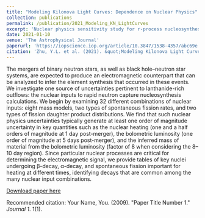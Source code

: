 ```yaml
---
title: "Modeling Kilonova Light Curves: Dependence on Nuclear Physics"
collection: publications
permalink: /publication/2021_Modeling_KN_LightCurves
excerpt: 'Nuclear physics sensitivity study for r-process nucleosynthesis.'
date: 2021-01-10
venue: 'The Astrophysical Journal'
paperurl: 'https://iopscience.iop.org/article/10.3847/1538-4357/abc69e'
citation: 'Zhu, Y.L. et al. (2021). &quot;Modeling Kilonova Light Curves: Dependence on Nuclear Physics&quot; <i>The Astrophysical Journal</i>. 906(94).'
---
```

The mergers of binary neutron stars, as well as black hole–neutron star systems, are expected to produce an electromagnetic counterpart that can be analyzed to infer the element synthesis that occurred in these events. We investigate one source of uncertainties pertinent to lanthanide-rich outflows: the nuclear inputs to rapid neutron capture nucleosynthesis calculations. We begin by examining 32 different combinations of nuclear inputs: eight mass models, two types of spontaneous fission rates, and two types of fission daughter product distributions. We find that such nuclear physics uncertainties typically generate at least one order of magnitude uncertainty in key quantities such as the nuclear heating (one and a half orders of magnitude at 1 day post-merger), the bolometric luminosity (one order of magnitude at 5 days post-merger), and the inferred mass of material from the bolometric luminosity (factor of 8 when considering the 8–10 day region). Since particular nuclear processes are critical for determining the electromagnetic signal, we provide tables of key nuclei undergoing β-decay, α-decay, and spontaneous fission important for heating at different times, identifying decays that are common among the many nuclear input combinations.

[Download paper here](http://academicpages.github.io/files/paper1.pdf)

Recommended citation: Your Name, You. (2009). "Paper Title Number 1." <i>Journal 1</i>. 1(1).